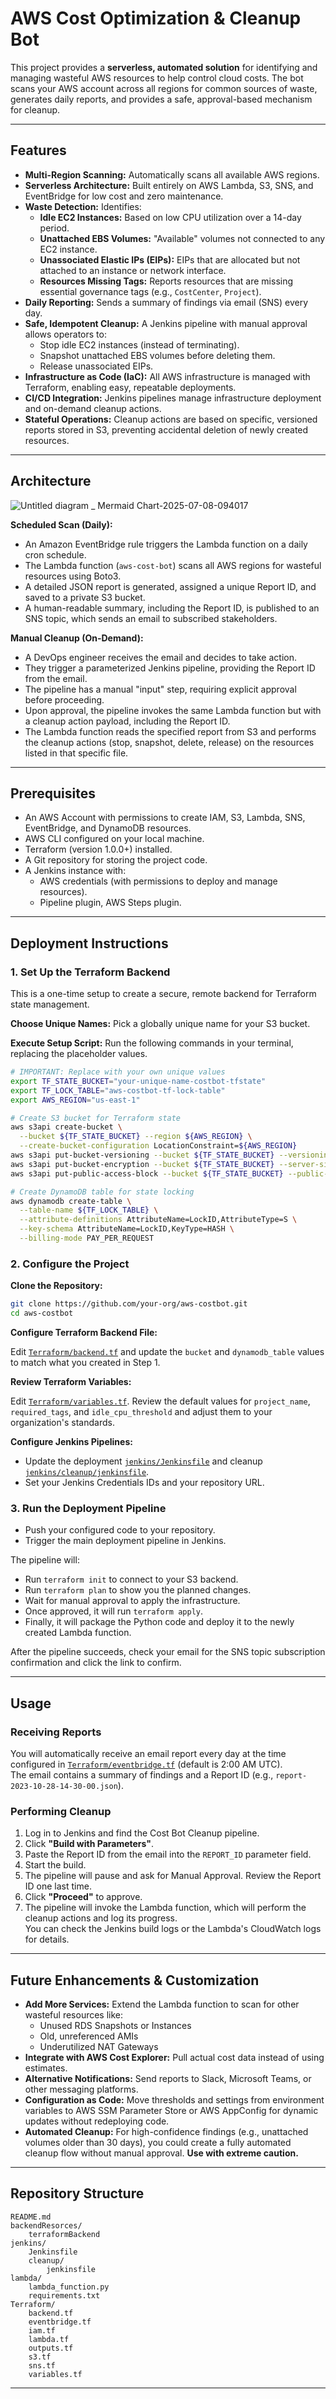 # AWS Cost Optimization & Cleanup Bot

This project provides a **serverless, automated solution** for identifying and managing wasteful AWS resources to help control cloud costs. The bot scans your AWS account across all regions for common sources of waste, generates daily reports, and provides a safe, approval-based mechanism for cleanup.

---

## Features

- **Multi-Region Scanning:** Automatically scans all available AWS regions.
- **Serverless Architecture:** Built entirely on AWS Lambda, S3, SNS, and EventBridge for low cost and zero maintenance.
- **Waste Detection:** Identifies:
  - **Idle EC2 Instances:** Based on low CPU utilization over a 14-day period.
  - **Unattached EBS Volumes:** "Available" volumes not connected to any EC2 instance.
  - **Unassociated Elastic IPs (EIPs):** EIPs that are allocated but not attached to an instance or network interface.
  - **Resources Missing Tags:** Reports resources that are missing essential governance tags (e.g., `CostCenter`, `Project`).
- **Daily Reporting:** Sends a summary of findings via email (SNS) every day.
- **Safe, Idempotent Cleanup:** A Jenkins pipeline with manual approval allows operators to:
  - Stop idle EC2 instances (instead of terminating).
  - Snapshot unattached EBS volumes before deleting them.
  - Release unassociated EIPs.
- **Infrastructure as Code (IaC):** All AWS infrastructure is managed with Terraform, enabling easy, repeatable deployments.
- **CI/CD Integration:** Jenkins pipelines manage infrastructure deployment and on-demand cleanup actions.
- **Stateful Operations:** Cleanup actions are based on specific, versioned reports stored in S3, preventing accidental deletion of newly created resources.

---

## Architecture

![Untitled diagram _ Mermaid Chart-2025-07-08-094017](https://github.com/user-attachments/assets/6a2bbebf-0cf5-4b6f-aab4-6b12ba43e659)


**Scheduled Scan (Daily):**
- An Amazon EventBridge rule triggers the Lambda function on a daily cron schedule.
- The Lambda function (`aws-cost-bot`) scans all AWS regions for wasteful resources using Boto3.
- A detailed JSON report is generated, assigned a unique Report ID, and saved to a private S3 bucket.
- A human-readable summary, including the Report ID, is published to an SNS topic, which sends an email to subscribed stakeholders.

**Manual Cleanup (On-Demand):**
- A DevOps engineer receives the email and decides to take action.
- They trigger a parameterized Jenkins pipeline, providing the Report ID from the email.
- The pipeline has a manual "input" step, requiring explicit approval before proceeding.
- Upon approval, the pipeline invokes the same Lambda function but with a cleanup action payload, including the Report ID.
- The Lambda function reads the specified report from S3 and performs the cleanup actions (stop, snapshot, delete, release) on the resources listed in that specific file.

---

## Prerequisites

- An AWS Account with permissions to create IAM, S3, Lambda, SNS, EventBridge, and DynamoDB resources.
- AWS CLI configured on your local machine.
- Terraform (version 1.0.0+) installed.
- A Git repository for storing the project code.
- A Jenkins instance with:
  - AWS credentials (with permissions to deploy and manage resources).
  - Pipeline plugin, AWS Steps plugin.

---

## Deployment Instructions

### 1. Set Up the Terraform Backend

This is a one-time setup to create a secure, remote backend for Terraform state management.

**Choose Unique Names:** Pick a globally unique name for your S3 bucket.

**Execute Setup Script:** Run the following commands in your terminal, replacing the placeholder values.

```bash
# IMPORTANT: Replace with your own unique values
export TF_STATE_BUCKET="your-unique-name-costbot-tfstate"
export TF_LOCK_TABLE="aws-costbot-tf-lock-table"
export AWS_REGION="us-east-1"

# Create S3 bucket for Terraform state
aws s3api create-bucket \
  --bucket ${TF_STATE_BUCKET} --region ${AWS_REGION} \
  --create-bucket-configuration LocationConstraint=${AWS_REGION}
aws s3api put-bucket-versioning --bucket ${TF_STATE_BUCKET} --versioning-configuration Status=Enabled
aws s3api put-bucket-encryption --bucket ${TF_STATE_BUCKET} --server-side-encryption-configuration '{"Rules": [{"ApplyServerSideEncryptionByDefault": {"SSEAlgorithm": "AES256"}}]}'
aws s3api put-public-access-block --bucket ${TF_STATE_BUCKET} --public-access-block-configuration "BlockPublicAcls=true,IgnorePublicAcls=true,BlockPublicPolicy=true,RestrictPublicBuckets=true"

# Create DynamoDB table for state locking
aws dynamodb create-table \
  --table-name ${TF_LOCK_TABLE} \
  --attribute-definitions AttributeName=LockID,AttributeType=S \
  --key-schema AttributeName=LockID,KeyType=HASH \
  --billing-mode PAY_PER_REQUEST
```

### 2. Configure the Project

**Clone the Repository:**

```bash
git clone https://github.com/your-org/aws-costbot.git
cd aws-costbot
```

**Configure Terraform Backend File:**

Edit [`Terraform/backend.tf`](Terraform/backend.tf) and update the `bucket` and `dynamodb_table` values to match what you created in Step 1.

**Review Terraform Variables:**

Edit [`Terraform/variables.tf`](Terraform/variables.tf). Review the default values for `project_name`, `required_tags`, and `idle_cpu_threshold` and adjust them to your organization's standards.

**Configure Jenkins Pipelines:**

- Update the deployment [`jenkins/Jenkinsfile`](jenkins/Jenkinsfile) and cleanup [`jenkins/cleanup/jenkinsfile`](jenkins/cleanup/jenkinsfile).
- Set your Jenkins Credentials IDs and your repository URL.

### 3. Run the Deployment Pipeline

- Push your configured code to your repository.
- Trigger the main deployment pipeline in Jenkins.

The pipeline will:
- Run `terraform init` to connect to your S3 backend.
- Run `terraform plan` to show you the planned changes.
- Wait for manual approval to apply the infrastructure.
- Once approved, it will run `terraform apply`.
- Finally, it will package the Python code and deploy it to the newly created Lambda function.

After the pipeline succeeds, check your email for the SNS topic subscription confirmation and click the link to confirm.

---

## Usage

### Receiving Reports

You will automatically receive an email report every day at the time configured in [`Terraform/eventbridge.tf`](Terraform/eventbridge.tf) (default is 2:00 AM UTC).  
The email contains a summary of findings and a Report ID (e.g., `report-2023-10-28-14-30-00.json`).

### Performing Cleanup

1. Log in to Jenkins and find the Cost Bot Cleanup pipeline.
2. Click **"Build with Parameters"**.
3. Paste the Report ID from the email into the `REPORT_ID` parameter field.
4. Start the build.
5. The pipeline will pause and ask for Manual Approval. Review the Report ID one last time.
6. Click **"Proceed"** to approve.
7. The pipeline will invoke the Lambda function, which will perform the cleanup actions and log its progress.  
   You can check the Jenkins build logs or the Lambda's CloudWatch logs for details.

---

## Future Enhancements & Customization

- **Add More Services:** Extend the Lambda function to scan for other wasteful resources like:
  - Unused RDS Snapshots or Instances
  - Old, unreferenced AMIs
  - Underutilized NAT Gateways
- **Integrate with AWS Cost Explorer:** Pull actual cost data instead of using estimates.
- **Alternative Notifications:** Send reports to Slack, Microsoft Teams, or other messaging platforms.
- **Configuration as Code:** Move thresholds and settings from environment variables to AWS SSM Parameter Store or AWS AppConfig for dynamic updates without redeploying code.
- **Automated Cleanup:** For high-confidence findings (e.g., unattached volumes older than 30 days), you could create a fully automated cleanup flow without manual approval. **Use with extreme caution.**

---

## Repository Structure

```
README.md
backendResorces/
    terraformBackend
jenkins/
    Jenkinsfile
    cleanup/
        jenkinsfile
lambda/
    lambda_function.py
    requirements.txt
Terraform/
    backend.tf
    eventbridge.tf
    iam.tf
    lambda.tf
    outputs.tf
    s3.tf
    sns.tf
    variables.tf
```

---


